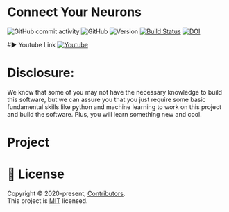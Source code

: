 # Connect Your Neurons
![GitHub commit activity](https://img.shields.io/github/commit-activity/m/Zhuolin0212/Connect-Your-Neurons?style=plastic)
![GitHub](https://img.shields.io/github/license/Zhuolin0212/Project1?style=plastic)
![Version](https://img.shields.io/badge/version-0.01-brightgreen) 
[![Build Status](https://travis-ci.org/Zhuolin0212/Connect-Your-Neurons.svg?branch=master)](https://travis-ci.org/Zhuolin0212/Connect-Your-Neurons)
[![DOI](https://zenodo.org/badge/DOI/10.5281/zenodo.4023294.svg)](https://doi.org/10.5281/zenodo.4023294)

#▶</strong> Youtube Link
[![Youtube](http://img.youtube.com/vi/H0h6bSO6XEI/0.jpg)](http://www.youtube.com/watch?v=H0h6bSO6XEI "111")


# Disclosure:

We know that some of you may not have the necessary knowledge to build this software, but we can assure you that you just require some basic fundamental skills like python and machine learning to work on this project and build the software. Plus, you will learn something new and cool.

# Project

# 📝 License
Copyright © 2020-present, [Contributors](https://github.com/Zhuolin0212/Connect-Your-Neurons/graphs/contributors).<br>
This project is [MIT](https://github.com/Zhuolin0212/Connect-Your-Neurons/blob/master/LICENSE) licensed.
